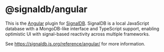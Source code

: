 # @signaldb/angular

This is the [Angular](https://angular.dev/guide/signals) plugin for [SignalDB](https://github.com/maxnowack/signaldb). SignalDB is a local JavaScript database with a MongoDB-like interface and TypeScript support, enabling optimistic UI with signal-based reactivity across multiple frameworks.

See https://signaldb.js.org/reference/angular/ for more information.
